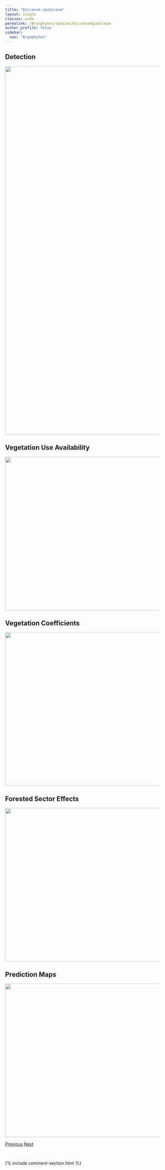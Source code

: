 ```yaml
---
title: "Dicranum spadiceum"
layout: single
classes: wide
permalink: /Bryophytes/species/DicranumSpadiceum
author_profile: false
sidebar:
  nav: "Bryophytes"
---
```


<h2>Detection</h2>

<a href="https://drive.google.com/uc?export=view&id=1fFC_6jGlzGMNTGstSPIFPpWeFKlMFz4p">
<img src="https://drive.google.com/uc?export=view&id=1fFC_6jGlzGMNTGstSPIFPpWeFKlMFz4p" height = "1200" width = "800">
</a>


<h2>Vegetation Use Availability</h2>

<a href="https://drive.google.com/uc?export=view&id=1M-_pfak1c7uRmXUnGYK8NGifblyjDWHt">
<img src="https://drive.google.com/uc?export=view&id=1M-_pfak1c7uRmXUnGYK8NGifblyjDWHt" height = "500" width = "1000">
</a>


<h2>Vegetation Coefficients</h2>

<a href="https://drive.google.com/uc?export=view&id=1VHgcuWt2vZpk4XLX9cp2uj6Wfk9yigb6">
<img src="https://drive.google.com/uc?export=view&id=1VHgcuWt2vZpk4XLX9cp2uj6Wfk9yigb6" height = "500" width = "1000">
</a>


<h2>Forested Sector Effects</h2>

<a href="https://drive.google.com/uc?export=view&id=1XQ4r6m0sCcNrqZsQ192ScDGUXocuFAEu">
<img src="https://drive.google.com/uc?export=view&id=1XQ4r6m0sCcNrqZsQ192ScDGUXocuFAEu" height = "500" width = "1000">
</a>


<h2>Prediction Maps</h2>

<a href="https://drive.google.com/uc?export=view&id=1Al9JwjmsVIg4VWn_v0WDz2KQJCSSJ7wT">
<img src="https://drive.google.com/uc?export=view&id=1Al9JwjmsVIg4VWn_v0WDz2KQJCSSJ7wT" height = "500" width = "1000">
</a>


<a href="/DevelopmentWebsite/Bryophytes/species/PleuroziumSchreberi" class="pagination--pager" title="Pleurozium schreberi">Previous</a> <a href="/DevelopmentWebsite/Bryophytes/species/TomentypnumFalcifolium" class="pagination--pager" title="Tomentypnum falcifolium">Next</a>

<p>&nbsp;</p>

{% include comment-section.html %}
